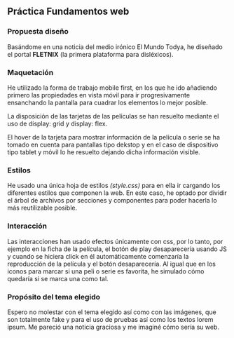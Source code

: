 ## Práctica Fundamentos web

### Propuesta diseño

Basándome en una noticia del medio irónico El Mundo Todya, he diseñado el portal **FLETNIX** (la primera plataforma para disléxicos).

### Maquetación
He utilizado la forma de trabajo mobile first, en los que he ido añadiendo primero las propiedades en vista móvil para ir progresivamente ensanchando la pantalla para cuadrar los elementos lo mejor posible. 

La disposición de las tarjetas de las películas se han resuelto mediante el uso de display: grid y display: flex.

El hover de la tarjeta para mostrar información de la película o serie se ha tomado en cuenta para pantallas tipo dekstop y en el caso de dispositivo tipo tablet y móvil lo he resuelto dejando dicha información visible. 

### Estilos
He usado una única hoja de estilos *(style.css)* para en ella ir cargando los diferentes estilos que componen la web. En este caso, he optado por dividir el árbol de archivos por secciones y componentes para poder hacerla lo más reutilizable posible. 

### Interacción
Las interacciones han usado efectos únicamente con css, por lo tanto, por ejemplo en la ficha de la película, el botón de play desaparecería usando JS y cuando se hiciera click en él automáticamente comenzaría la reproducción de la película y el botón desaparecería. 
Al igual que en los iconos para marcar si una peli o serie es favorita, he simulado cómo quedaría si se marca una como tal. 

### Propósito del tema elegido
Espero no molestar con el tema elegido así como con las imágenes, que son totalmente fake y para el uso de pruebas así como los textos lorem ipsum. Me pareció una noticia graciosa y me imaginé cómo sería su web.